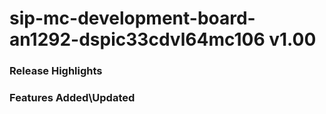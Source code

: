 # sip-mc-development-board-an1292-dspic33cdvl64mc106 v1.00
### Release Highlights



### Features Added\Updated



